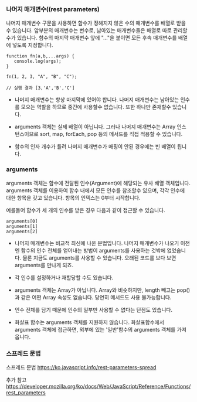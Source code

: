 
### 나머지 매개변수((rest parameters)

나머지 매개변수 구문을 사용하면 함수가 정해지지 않은 수의 매개변수를 배열로 받을 수 있습니다.
앞부분의 매개변수는 변수로, 남아있는 매개변수들은 배열로 따로 관리할 수가 있습니다.
함수의 마지막 매개변수 앞에 "..."을 붙이면 모든 후속 매개변수를 배열에 넣도록 지정합니다.

```
function fn(a,b,...args) {
   console.log(args);
}

fn(1, 2, 3, "A", "B", "C");

// 실행 결과 [3,'A','B','C']
```

 - 나머지 매개변수는 항상 마지막에 있어야 합니다. 나머지 매개변수는 남아있는 인수를 모으는 역할을 하므로 중간에 사용할수 없습니다. 또한 하나만 존재할수 있습니다.

 - arguments 객체는 실제 배열이 아닙니다. 그러나 나머지 매개변수는 Array 인스턴스이므로 sort, map, forEach, pop 등의 메서드를 직접 적용할 수 있습니다.

 - 함수의 인자 개수가 틀려 나머지 매개변수가 매핑이 안된 경우에는 빈 배열이 됩니다. 

### arguments

arguments 객체는 함수에 전달된 인수(Argument)에 해당되는 유사 배열 객체입니다.
arguments 객체를 이용하여 함수 내에서 모든 인수를 참조할수 있으며, 각각 인수에 대한 항목을 갖고 있습니다. 항목의 인덱스는 0부터 시작합니다.

예를들어 함수가 세 개의 인수를 받은 경우 다음과 같이 접근할 수 있습니다.
```
arguments[0]
arguments[1]
arguments[2]
```
 - 나머지 매개변수는 비교적 최신에 나온 문법입니다. 나머지 매개변수가 나오기 이전엔 함수의 인수 전체를 얻어내는 방법이 arguments를 사용하는 것밖에 없었습니다. 물론 지금도 arguments를 사용할 수 있습니다. 오래된 코드를 보다 보면 arguments를 만나게 되죠.

 - 각 인수를 설정하거나 재할당할 수도 있습니다.

 - arguments 객체는 Array가 아닙니다. Array와 비슷하지만, length 빼고는 pop()과 같은 어떤 Array 속성도 없습니다. 당연히 메서드도 사용 불가능합니다.

 - 인수 전체를 담기 때문에 인수의 일부만 사용할 수 없다는 단점도 있습니다.

 - 화살표 함수는 arguments 객체를 지원하지 않습니다. 화살표함수에서 arguments 객체에 접근하면, 외부에 있는 '일반'함수의 arguments 객체를 가져옵니다.

### 스프레드 문법

스프레드 문법 
https://ko.javascript.info/rest-parameters-spread








추가 참고 
https://developer.mozilla.org/ko/docs/Web/JavaScript/Reference/Functions/rest_parameters


